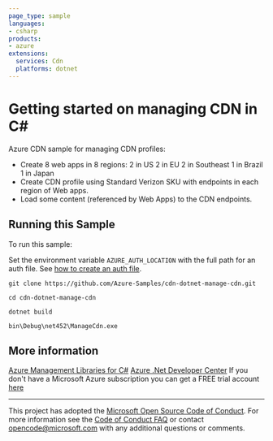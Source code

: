 ```yaml
---
page_type: sample
languages:
- csharp
products:
- azure
extensions:
  services: Cdn
  platforms: dotnet
---
```


# Getting started on managing CDN in C# #

 Azure CDN sample for managing CDN profiles:
 - Create 8 web apps in 8 regions:
     2 in US
     2 in EU
     2 in Southeast
     1 in Brazil
     1 in Japan
 - Create CDN profile using Standard Verizon SKU with endpoints in each region of Web apps.
 - Load some content (referenced by Web Apps) to the CDN endpoints.


## Running this Sample ##

To run this sample:

Set the environment variable `AZURE_AUTH_LOCATION` with the full path for an auth file. See [how to create an auth file](https://github.com/Azure/azure-libraries-for-net/blob/master/AUTH.md).

    git clone https://github.com/Azure-Samples/cdn-dotnet-manage-cdn.git

    cd cdn-dotnet-manage-cdn

    dotnet build

    bin\Debug\net452\ManageCdn.exe

## More information ##

[Azure Management Libraries for C#](https://github.com/Azure/azure-sdk-for-net/tree/Fluent)
[Azure .Net Developer Center](https://azure.microsoft.com/en-us/develop/net/)
If you don't have a Microsoft Azure subscription you can get a FREE trial account [here](http://go.microsoft.com/fwlink/?LinkId=330212)

---

This project has adopted the [Microsoft Open Source Code of Conduct](https://opensource.microsoft.com/codeofconduct/). For more information see the [Code of Conduct FAQ](https://opensource.microsoft.com/codeofconduct/faq/) or contact [opencode@microsoft.com](mailto:opencode@microsoft.com) with any additional questions or comments.